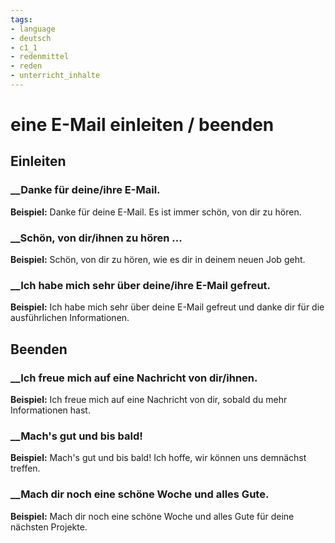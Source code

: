 ```yaml
---
tags:
- language
- deutsch
- c1_1
- redenmittel
- reden
- unterricht_inhalte
---
```


# eine E-Mail einleiten / beenden

## Einleiten

### __Danke für deine/ihre E-Mail.

__Beispiel:__ Danke für deine E-Mail. Es ist immer schön, von dir zu hören.

### __Schön, von dir/ihnen zu hören ...

__Beispiel:__ Schön, von dir zu hören, wie es dir in deinem neuen Job geht.

### __Ich habe mich sehr über deine/ihre E-Mail gefreut.

__Beispiel:__ Ich habe mich sehr über deine E-Mail gefreut und danke dir für die ausführlichen Informationen.

## Beenden

### __Ich freue mich auf eine Nachricht von dir/ihnen.

__Beispiel:__ Ich freue mich auf eine Nachricht von dir, sobald du mehr Informationen hast.

### __Mach's gut und bis bald!

__Beispiel:__ Mach's gut und bis bald! Ich hoffe, wir können uns demnächst treffen.

### __Mach dir noch eine schöne Woche und alles Gute.

__Beispiel:__ Mach dir noch eine schöne Woche und alles Gute für deine nächsten Projekte.
